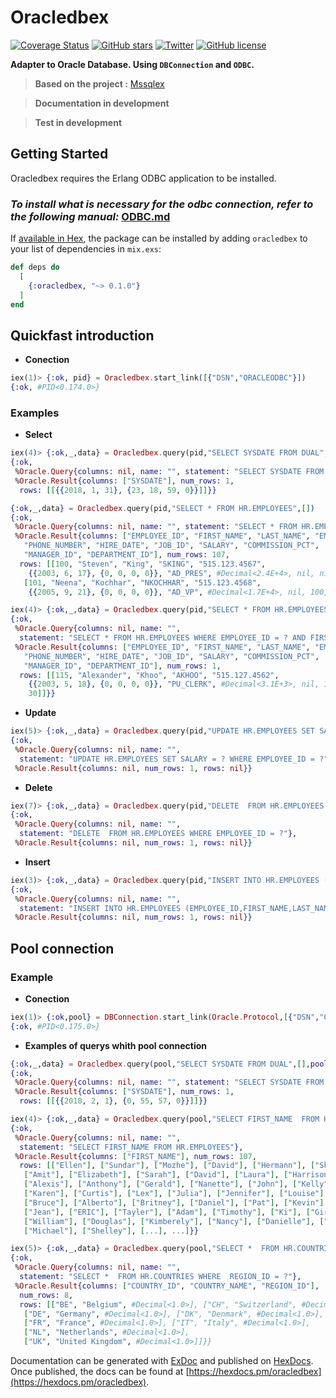 # Oracledbex
[![Coverage Status](https://coveralls.io/repos/github/epaulf/Oracledbex/badge.svg?branch=master)](https://coveralls.io/github/epaulf/Oracledbex?branch=master)
[![GitHub stars](https://img.shields.io/github/stars/epaulf/Oracledbex.svg?style=plastic)](https://github.com/epaulf/Oracledbex/stargazers)
[![Twitter](https://img.shields.io/twitter/url/https/github.com/epaulf/Oracledbex/.svg?style=social&style=plastic)](https://twitter.com/intent/tweet?text=Wow:&url=https%3A%2F%2Fgithub.com%2Fepaulf%2FOracledbex%2F)
[![GitHub license](https://img.shields.io/github/license/epaulf/Oracledbex.svg)](https://github.com/epaulf/Oracledbex/blob/master/LICENSE)


**Adapter to Oracle Database. Using `DBConnection` and `ODBC`.**

> **Based on the project :** [Mssqlex](https://github.com/findmypast-oss/mssqlex)

> **Documentation in development**

> **Test in development**

## Getting Started

Oracledbex requires the Erlang ODBC application to be installed.

### ***To install what is necessary for the odbc connection, refer to the following manual:*** [ODBC.md](https://github.com/epaulf/Oracledbex/blob/master/Connect_erlang_to_Oracle_db_with_Unixodbc.md)  

If [available in Hex](https://hex.pm/docs/publish), the package can be installed
by adding `oracledbex` to your list of dependencies in `mix.exs`:

```elixir
def deps do
  [
    {:oracledbex, "~> 0.1.0"}
  ]
end
```

## Quickfast introduction

- **Conection**
```elixir
iex(1)> {:ok, pid} = Oracledbex.start_link([{"DSN","ORACLEODBC"}])
{:ok, #PID<0.174.0>}
```
### Examples
- **Select**
```elixir
iex(4)> {:ok,_,data} = Oracledbex.query(pid,"SELECT SYSDATE FROM DUAL",[])
{:ok,
 %Oracle.Query{columns: nil, name: "", statement: "SELECT SYSDATE FROM DUAL"},
 %Oracle.Result{columns: ["SYSDATE"], num_rows: 1,
  rows: [[{{2018, 1, 31}, {23, 18, 59, 0}}]]}}

{:ok,_,data} = Oracledbex.query(pid,"SELECT * FROM HR.EMPLOYEES",[])
{:ok,
 %Oracle.Query{columns: nil, name: "", statement: "SELECT * FROM HR.EMPLOYEES"},
 %Oracle.Result{columns: ["EMPLOYEE_ID", "FIRST_NAME", "LAST_NAME", "EMAIL",
   "PHONE_NUMBER", "HIRE_DATE", "JOB_ID", "SALARY", "COMMISSION_PCT",
   "MANAGER_ID", "DEPARTMENT_ID"], num_rows: 107,
  rows: [[100, "Steven", "King", "SKING", "515.123.4567",
    {{2003, 6, 17}, {0, 0, 0, 0}}, "AD_PRES", #Decimal<2.4E+4>, nil, nil, 90],
   [101, "Neena", "Kochhar", "NKOCHHAR", "515.123.4568",
    {{2005, 9, 21}, {0, 0, 0, 0}}, "AD_VP", #Decimal<1.7E+4>, nil, 100, 90],

iex(4)> {:ok,_,data} = Oracledbex.query(pid,"SELECT * FROM HR.EMPLOYEES WHERE EMPLOYEE_ID = ? AND FIRST_NAME = ?",[115,"Alexander"])
{:ok,
 %Oracle.Query{columns: nil, name: "",
  statement: "SELECT * FROM HR.EMPLOYEES WHERE EMPLOYEE_ID = ? AND FIRST_NAME = ?"},
 %Oracle.Result{columns: ["EMPLOYEE_ID", "FIRST_NAME", "LAST_NAME", "EMAIL",
   "PHONE_NUMBER", "HIRE_DATE", "JOB_ID", "SALARY", "COMMISSION_PCT",
   "MANAGER_ID", "DEPARTMENT_ID"], num_rows: 1,
  rows: [[115, "Alexander", "Khoo", "AKHOO", "515.127.4562",
    {{2003, 5, 18}, {0, 0, 0, 0}}, "PU_CLERK", #Decimal<3.1E+3>, nil, 114,
    30]]}}
```

- **Update**
```elixir
iex(5)> {:ok,_,data} = Oracledbex.query(pid,"UPDATE HR.EMPLOYEES SET SALARY = ? WHERE EMPLOYEE_ID = ?",[20000,115])
{:ok,
 %Oracle.Query{columns: nil, name: "",
  statement: "UPDATE HR.EMPLOYEES SET SALARY = ? WHERE EMPLOYEE_ID = ?"},
 %Oracle.Result{columns: nil, num_rows: 1, rows: nil}}
```
- **Delete**
```elixir
iex(7)> {:ok,_,data} = Oracledbex.query(pid,"DELETE  FROM HR.EMPLOYEES WHERE EMPLOYEE_ID = ?",[115])
{:ok,
 %Oracle.Query{columns: nil, name: "",
  statement: "DELETE  FROM HR.EMPLOYEES WHERE EMPLOYEE_ID = ?"},
 %Oracle.Result{columns: nil, num_rows: 1, rows: nil}}
```
- **Insert**
```elixir
iex(3)> {:ok,_,data} = Oracledbex.query(pid,"INSERT INTO HR.EMPLOYEES (EMPLOYEE_ID,FIRST_NAME,LAST_NAME,EMAIL,PHONE_NUMBER,JOB_ID,SALARY,MANAGER_ID,DEPARTMENT_ID,HIRE_DATE) VALUES (?,?,?,?,?,?,?,?,?,TO_DATE(?,'DD/MM/RR'))",[4000,"ERIC","Flores","ericpaulfloresegmail.com","44444.44","PU_CLERK",300000,114,30,"31/01/18"])
{:ok,
 %Oracle.Query{columns: nil, name: "",
  statement: "INSERT INTO HR.EMPLOYEES (EMPLOYEE_ID,FIRST_NAME,LAST_NAME,EMAIL,PHONE_NUMBER,JOB_ID,SALARY,MANAGER_ID,DEPARTMENT_ID,HIRE_DATE) VALUES (?,?,?,?,?,?,?,?,?,TO_DATE(?,'DD/MM/RR'))"},
 %Oracle.Result{columns: nil, num_rows: 1, rows: nil}}
```
## Pool connection
### Example
- **Conection**
```elixir
iex(1)> {:ok,pool} = DBConnection.start_link(Oracle.Protocol,[{"DSN","ORACLEODBC"},{:pool_size,5},{:pool,DBConnection.Poolboy}])
{:ok, #PID<0.175.0>}
```
- **Examples of querys whith pool connection**
```elixir
{:ok,_,data} = Oracledbex.query(pool,"SELECT SYSDATE FROM DUAL",[],pool: DBConnection.Poolboy)
{:ok,
 %Oracle.Query{columns: nil, name: "", statement: "SELECT SYSDATE FROM DUAL"},
 %Oracle.Result{columns: ["SYSDATE"], num_rows: 1,
  rows: [[{{2018, 2, 1}, {0, 55, 57, 0}}]]}}
```
```elixir
iex(4)> {:ok,_,data} = Oracledbex.query(pool,"SELECT FIRST_NAME  FROM HR.EMPLOYEES",[],pool: DBConnection.Poolboy)
{:ok,
 %Oracle.Query{columns: nil, name: "",
  statement: "SELECT FIRST_NAME FROM HR.EMPLOYEES"},
 %Oracle.Result{columns: ["FIRST_NAME"], num_rows: 107,
  rows: [["Ellen"], ["Sundar"], ["Mozhe"], ["David"], ["Hermann"], ["Shelli"],
   ["Amit"], ["Elizabeth"], ["Sarah"], ["David"], ["Laura"], ["Harrison"],
   ["Alexis"], ["Anthony"], ["Gerald"], ["Nanette"], ["John"], ["Kelly"],
   ["Karen"], ["Curtis"], ["Lex"], ["Julia"], ["Jennifer"], ["Louise"],
   ["Bruce"], ["Alberto"], ["Britney"], ["Daniel"], ["Pat"], ["Kevin"],
   ["Jean"], ["ERIC"], ["Tayler"], ["Adam"], ["Timothy"], ["Ki"], ["Girard"],
   ["William"], ["Douglas"], ["Kimberely"], ["Nancy"], ["Danielle"], ["Peter"],
   ["Michael"], ["Shelley"], [...], ...]}}
```
```elixir
iex(5)> {:ok,_,data} = Oracledbex.query(pool,"SELECT *  FROM HR.COUNTRIES WHERE  REGION_ID = ?",[1],pool: DBConnection.Poolboy)
{:ok,
 %Oracle.Query{columns: nil, name: "",
  statement: "SELECT *  FROM HR.COUNTRIES WHERE  REGION_ID = ?"},
 %Oracle.Result{columns: ["COUNTRY_ID", "COUNTRY_NAME", "REGION_ID"],
  num_rows: 8,
  rows: [["BE", "Belgium", #Decimal<1.0>], ["CH", "Switzerland", #Decimal<1.0>],
   ["DE", "Germany", #Decimal<1.0>], ["DK", "Denmark", #Decimal<1.0>],
   ["FR", "France", #Decimal<1.0>], ["IT", "Italy", #Decimal<1.0>],
   ["NL", "Netherlands", #Decimal<1.0>],
   ["UK", "United Kingdom", #Decimal<1.0>]]}}
```
Documentation can be generated with [ExDoc](https://github.com/elixir-lang/ex_doc)
and published on [HexDocs](https://hexdocs.pm). Once published, the docs can
be found at [https://hexdocs.pm/oracledbex](https://hexdocs.pm/oracledbex).

